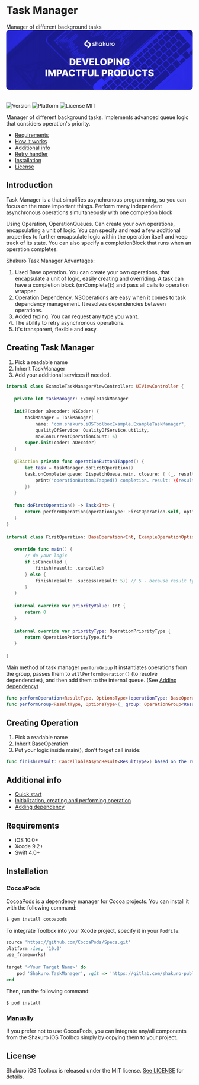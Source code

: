 # Task Manager
Manager of different background tasks
![Shakuro Task Manager](title_image.png)
<br><br>

![Version](https://img.shields.io/badge/version-1.0-blue.svg)
![Platform](https://img.shields.io/badge/platform-iOS-lightgrey.svg)
![License MIT](https://img.shields.io/badge/license-MIT-green.svg)

Manager of different background tasks.
Implements advanced queue logic that considers operation's priority.

- [Requirements](#requirements)
- [How it works](tmdoc/index.md)
- [Additional info](#additional-info)
- [Retry handler](tmdoc/retry.md)
- [Installation](#installation)
- [License](#license)

## Introduction

Task Manager is a that simplifies asynchronous programming, so you can focus on the more important things. Perform many independent asynchronous operations simultaneously with one completion block

Using Operation, OperationQueues.
Can create your own operations, encapsulating a unit of logic. You can specify and read a few additional properties to further encapsulate logic within the operation itself and keep track of its state. You can also specify a completionBlock that runs when an operation completes.

Shakuro Task Manager Advantages:

1. Used Base operation. You can create your own operations, that encapsulate a unit of logic, easily creating and overriding. A task can have a completion block (onComplete():) and pass all calls to operation wrapper.
2. Operation Dependency. NSOperations are easy when it comes to task dependency management. It resolves dependencies between operations.
3. Added typing. You can request any type you want.
4. The ability to retry asynchronous operations.
5. It's transparent, flexible and easy.

## Creating Task Manager

1. Pick a readable name
2. Inherit TaskManager
3. Add your additional services if needed.

 ```swift
internal class ExampleTaskManagerViewController: UIViewController {

    private let taskManager: ExampleTaskManager

    init?(coder aDecoder: NSCoder) {
        taskManager = TaskManager(
            name: "com.shakuro.iOSToolboxExample.ExampleTaskManager",
            qualityOfService: QualityOfService.utility,
            maxConcurrentOperationCount: 6)
        super.init(coder: aDecoder)
    }
    
    @IBAction private func operationButton1Tapped() {
        let task = taskManager.doFirstOperation()
        task.onComplete(queue: DispatchQueue.main, closure: { (_, result) in
            print("operationButton1Tapped() completion. result: \(result)")
        })
    }
    
    func doFirstOperation() -> Task<Int> {
        return performOperation(operationType: FirstOperation.self, options: ExampleOperationOptions())
    }
}

internal class FirstOperation: BaseOperation<Int, ExampleOperationOptions> {

    override func main() {
        // do your logic
        if isCancelled {
            finish(result: .cancelled)
        } else {
            finish(result: .success(result: 5)) // 5 - because result type Int (BaseOperation<Int, ExampleOperationOptions>)
        }
    }

    internal override var priorityValue: Int {
        return 0
    }

    internal override var priorityType: OperationPriorityType {
        return OperationPriorityType.fifo
    }

}
```

 Main method of task manager `performGroup`
 It instantiates operations from the group, passes them to `willPerformOperation()` (to resolve dependencies), and then add them to the internal queue. (See  [Adding dependency](tmdoc/dependency.md))
 
  ```swift
 func performOperation<ResultType, OptionsType>(operationType: BaseOperation<ResultType, OptionsType>.Type, options: OptionsType) -> Task<ResultType> //or
 func performGroup<ResultType, OptionsType>(_ group: OperationGroup<ResultType, OptionsType>, retryHandler: RetryHandler<ResultType>?) -> Task<ResultType>
  ```
  
## Creating Operation

1. Pick a readable name
2. Inherit BaseOperation
3. Put your logic inside main(), don't forget call inside:
```swift
func finish(result: CancellableAsyncResult<ResultType>) based on the result after starting your async call
```

## Additional info

- [Quick start](tmdoc/quick_start.md)
- [Initialization, creating  and performing operation](tmdoc/sample.md)
- [Adding dependency](tmdoc/dependency.md)

## Requirements

- iOS 10.0+
- Xcode 9.2+
- Swift 4.0+

## Installation

### CocoaPods

[CocoaPods](http://cocoapods.org) is a dependency manager for Cocoa projects. You can install it with the following command:

```bash
$ gem install cocoapods
```

To integrate Toolbox into your Xcode project, specify it in your `Podfile`:

```ruby
source 'https://github.com/CocoaPods/Specs.git'
platform :ios, '10.0'
use_frameworks!

target '<Your Target Name>' do
    pod 'Shakuro.TaskManager', :git => 'https://gitlab.com/shakuro-public/task-manager.git', :tag => '1.0.0'
end
```

Then, run the following command:

```bash
$ pod install
```

### Manually

If you prefer not to use CocoaPods, you can integrate any/all components from the Shakuro iOS Toolbox simply by copying them to your project.

## License

Shakuro iOS Toolbox is released under the MIT license. [See LICENSE](https://github.com/shakurocom/iOS_Toolbox/blob/master/LICENSE) for details.
